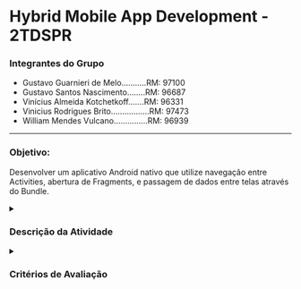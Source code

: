 # Hybrid Mobile App Development - 2TDSPR

### Integrantes do Grupo
- Gustavo Guarnieri de Melo...........RM: 97100
- Gustavo Santos Nascimento........RM: 96687
- Vinícius Almeida Kotchetkoff.......RM: 96331
- Vinicius Rodrigues Brito.................RM: 97473
- William Mendes Vulcano...............RM: 96939

<hr/>

### Objetivo:
Desenvolver um aplicativo Android nativo que utilize navegação entre Activities, abertura de Fragments, e passagem de dados entre telas através do Bundle.

<details>
  <summary>
    <h3>Descrição da Atividade</h3>
  </summary>
  
  - **Criação das Activities**: Crie ao menos três Activities em seu aplicativo. Cada uma delas deve representar uma funcionalidade ou tela diferente dentro do seu aplicativo.
  - **Navegação entre Activities**: Implemente a navegação entre as Activities criadas. Utilize Intents para iniciar uma nova Activity e garantir a transição suave entre as telas.
  - **Uso de Fragments**: Em pelo menos uma das suas Activities, implemente a abertura de Fragments. Os Fragments devem ser usados para criar uma interface de usuário modular e reutilizável.
  - **Passagem de Dados através do Bundle**: Implemente a passagem de dados entre as suas Activities e Fragments. Os dados devem ser passados utilizando o Bundle associado ao Intent ou ao Fragment.
</details>

<details>
  <summary>
    <h3>Critérios de Avaliação</h3>
  </summary>

  - **Funcionalidade**: O aplicativo deve funcionar sem erros e cada Activity deve ser acessível a partir das outras.
  - **Uso de Fragments**: Os Fragments devem ser usados de maneira eficaz para criar uma interface de usuário modular.
  - **Passagem de Dados**: Os dados devem ser passados corretamente entre as Activities e Fragments, sem perda ou corrupção de dados.
  - **Código Limpo**: O código deve ser fácil de ler e entender, com nomes de variáveis claros e comentários quando necessário.

</details>

